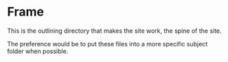 # Frame

This is the outlining directory that makes the site work, the spine of the site.

The preference would be to put these files into a more specific subject folder when possible.
